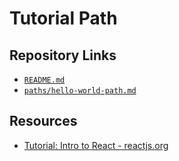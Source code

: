 # Tutorial Path

## Repository Links

* [`README.md`](../../README.md)
* [`paths/hello-world-path.md`](../hello-world-path/README.md)

## Resources

* [Tutorial: Intro to React - reactjs.org](https://reactjs.org/tutorial/tutorial.html)
